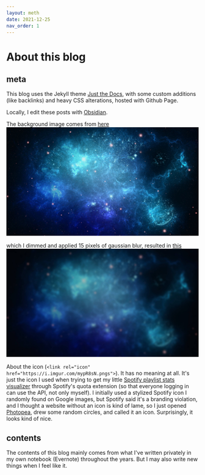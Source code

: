 ```yaml
---
layout: meth
date: 2021-12-25
nav_order: 1
---
```

# About this blog
## meta
This blog uses the Jekyll theme [Just the Docs](https://pmarsceill.github.io/just-the-docs/), with some custom additions (like backlinks) and heavy CSS alterations, hosted with Github Page.

Locally, I edit these posts with [Obsidian](https://obsidian.md/).

The background image comes from [here](https://i.pinimg.com/originals/f6/20/a1/f620a179ca1acfd15a0754701677fb58.jpg)
![](assets/blue-nebula-og.jpg)

which I dimmed and applied 15 pixels of gaussian blur, resulted in [this](https://i.imgur.com/C90lb3z.jpg)
![](assets/blue-nebula.jpg)

About the icon (`<link rel="icon" href="https://i.imgur.com/mypR8sN.pngs">`). It has no meaning at all. It's just the icon I used when trying to get my little [Spotify playlist stats visualizer](https://playlastify.herokuapp.com/) through Spotify's quota extension (so that everyone logging in can use the API, not only myself). I initially used a stylized Spotify icon I randomly found on Google images, but Spotify said it's a branding violation, and I thought a website without an icon is kind of lame, so I just opened [Photopea](https://www.photopea.com/), drew some random circles, and called it an icon. Surprisingly, it looks kind of nice.

## contents
The contents of this blog mainly comes from what I've written privately in my own notebook (Evernote) throughout the years. But I may also write new things when I feel like it.

